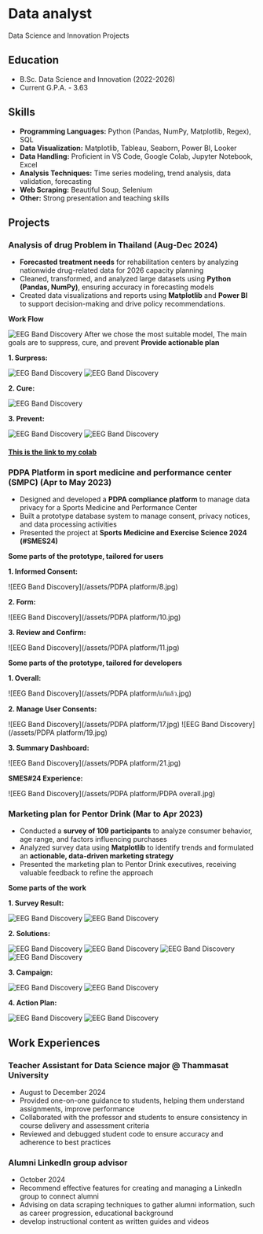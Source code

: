 # Data analyst
Data Science and Innovation Projects

## Education
- B.Sc. Data Science and Innovation (2022-2026)
- Current G.P.A. - 3.63

## Skills
- **Programming Languages:** Python (Pandas, NumPy, Matplotlib, Regex), SQL
- **Data Visualization:** Matplotlib, Tableau, Seaborn, Power BI, Looker
- **Data Handling:** Proficient in VS Code, Google Colab, Jupyter Notebook, Excel
- **Analysis Techniques:** Time series modeling, trend analysis, data validation, forecasting
- **Web Scraping:** Beautiful Soup, Selenium
- **Other:** Strong presentation and teaching skills

## Projects
### Analysis of drug Problem in Thailand (Aug-Dec 2024)
- **Forecasted treatment needs** for rehabilitation centers by analyzing nationwide drug-related data for 2026 capacity planning
- Cleaned, transformed, and analyzed large datasets using **Python (Pandas, NumPy)**, ensuring accuracy in forecasting models
- Created data visualizations and reports using **Matplotlib** and **Power BI** to support decision-making and drive policy
recommendations.

**Work Flow**

![EEG Band Discovery](/assets/9.png)
After we chose the most suitable model, The main goals are to suppress, cure, and prevent
**Provide actionable plan**

   **1. Surpress:**
   
   ![EEG Band Discovery](/assets/19.png)
   ![EEG Band Discovery](/assets/20.png)

   **2. Cure:**
   
   ![EEG Band Discovery](/assets/22.png)

   **3. Prevent:**
   
   ![EEG Band Discovery](/assets/25.png)
   ![EEG Band Discovery](/assets/26.png)

#### [This is the link to my colab](https://colab.research.google.com/drive/1pC27AtvC3w-bJndHnob9Kl1XNFbhA7Yv?usp=sharing)
  
### PDPA Platform in sport medicine and performance center (SMPC) (Apr to May 2023)
- Designed and developed a **PDPA compliance platform** to manage data privacy for a Sports Medicine and Performance Center
- Built a prototype database system to manage consent, privacy notices, and data processing activities
- Presented the project at **Sports Medicine and Exercise Science 2024 (#SMES24)**

**Some parts of the prototype, tailored for users**

   **1. Informed Consent:**

   ![EEG Band Discovery](/assets/PDPA platform/8.jpg)
   
   **2. Form:**

   ![EEG Band Discovery](/assets/PDPA platform/10.jpg)
   
   **3. Review and Confirm:**

   ![EEG Band Discovery](/assets/PDPA platform/11.jpg)

**Some parts of the prototype, tailored for developers**

  **1. Overall:**

  ![EEG Band Discovery](/assets/PDPA platform/แก้แล้ว.jpg)

  **2. Manage User Consents:**

  ![EEG Band Discovery](/assets/PDPA platform/17.jpg)
  ![EEG Band Discovery](/assets/PDPA platform/19.jpg)

  **3. Summary Dashboard:**

  ![EEG Band Discovery](/assets/PDPA platform/21.jpg)

  **SMES#24 Experience:**

  ![EEG Band Discovery](/assets/PDPA platform/PDPA overall.jpg)


### Marketing plan for Pentor Drink (Mar to Apr 2023)
- Conducted a **survey of 109 participants** to analyze consumer behavior, age range, and factors influencing purchases
- Analyzed survey data using **Matplotlib** to identify trends and formulated an **actionable, data-driven marketing strategy**
- Presented the marketing plan to Pentor Drink executives, receiving valuable feedback to refine the approach

**Some parts of the work**

  **1. Survey Result:**
  
  ![EEG Band Discovery](/assets/Pentor/2.jpg)
  ![EEG Band Discovery](/assets/Pentor/3.jpg)

  **2. Solutions:**
  
  ![EEG Band Discovery](/assets/Pentor/9.jpg)
  ![EEG Band Discovery](/assets/Pentor/10.jpg)
  ![EEG Band Discovery](/assets/Pentor/13.jpg)
  ![EEG Band Discovery](/assets/Pentor/15.jpg)

  **3. Campaign:**
  
  ![EEG Band Discovery](/assets/Pentor/17.jpg)
  ![EEG Band Discovery](/assets/Pentor/18.jpg)

  **4. Action Plan:**
  
  ![EEG Band Discovery](/assets/Pentor/20.jpg)
  ![EEG Band Discovery](/assets/Pentor/22.jpg)
  
## Work Experiences
### **Teacher Assistant for Data Science major @ Thammasat University**
- August to December 2024
- Provided one-on-one guidance to students, helping them understand assignments, improve performance
- Collaborated with the professor and students to ensure consistency in course delivery and assessment criteria
- Reviewed and debugged student code to ensure accuracy and adherence to best practices

### **Alumni LinkedIn group advisor**
- October 2024
- Recommend effective features for creating and managing a LinkedIn group to connect alumni
- Advising on data scraping techniques to gather alumni information, such as career progression, educational background
- develop instructional content as written guides and videos

